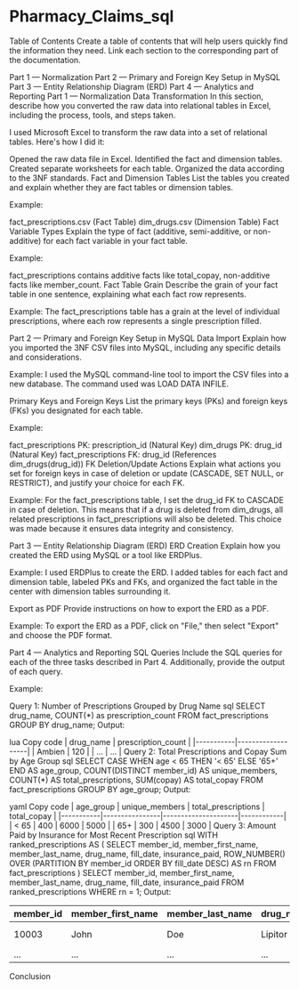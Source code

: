 # Pharmacy_Claims_sql

Table of Contents
Create a table of contents that will help users quickly find the information they need. Link each section to the corresponding part of the documentation.


Part 1 — Normalization
Part 2 — Primary and Foreign Key Setup in MySQL
Part 3 — Entity Relationship Diagram (ERD)
Part 4 — Analytics and Reporting
Part 1 — Normalization
Data Transformation
In this section, describe how you converted the raw data into relational tables in Excel, including the process, tools, and steps taken.

I used Microsoft Excel to transform the raw data into a set of relational tables. Here's how I did it:

Opened the raw data file in Excel.
Identified the fact and dimension tables.
Created separate worksheets for each table.
Organized the data according to the 3NF standards.
Fact and Dimension Tables
List the tables you created and explain whether they are fact tables or dimension tables.

Example:

fact_prescriptions.csv (Fact Table)
dim_drugs.csv (Dimension Table)
Fact Variable Types
Explain the type of fact (additive, semi-additive, or non-additive) for each fact variable in your fact table.

Example:

fact_prescriptions contains additive facts like total_copay, non-additive facts like member_count.
Fact Table Grain
Describe the grain of your fact table in one sentence, explaining what each fact row represents.

Example:
The fact_prescriptions table has a grain at the level of individual prescriptions, where each row represents a single prescription filled.

Part 2 — Primary and Foreign Key Setup in MySQL
Data Import
Explain how you imported the 3NF CSV files into MySQL, including any specific details and considerations.

Example:
I used the MySQL command-line tool to import the CSV files into a new database. The command used was LOAD DATA INFILE.

Primary Keys and Foreign Keys
List the primary keys (PKs) and foreign keys (FKs) you designated for each table.

Example:

fact_prescriptions PK: prescription_id (Natural Key)
dim_drugs PK: drug_id (Natural Key)
fact_prescriptions FK: drug_id (References dim_drugs(drug_id))
FK Deletion/Update Actions
Explain what actions you set for foreign keys in case of deletion or update (CASCADE, SET NULL, or RESTRICT), and justify your choice for each FK.

Example:
For the fact_prescriptions table, I set the drug_id FK to CASCADE in case of deletion. This means that if a drug is deleted from dim_drugs, all related prescriptions in fact_prescriptions will also be deleted. This choice was made because it ensures data integrity and consistency.

Part 3 — Entity Relationship Diagram (ERD)
ERD Creation
Explain how you created the ERD using MySQL or a tool like ERDPlus.

Example:
I used ERDPlus to create the ERD. I added tables for each fact and dimension table, labeled PKs and FKs, and organized the fact table in the center with dimension tables surrounding it.

Export as PDF
Provide instructions on how to export the ERD as a PDF.

Example:
To export the ERD as a PDF, click on "File," then select "Export" and choose the PDF format.

Part 4 — Analytics and Reporting
SQL Queries
Include the SQL queries for each of the three tasks described in Part 4. Additionally, provide the output of each query.

Example:

Query 1: Number of Prescriptions Grouped by Drug Name
sql
SELECT drug_name, COUNT(*) as prescription_count
FROM fact_prescriptions
GROUP BY drug_name;
Output:

lua
Copy code
| drug_name | prescription_count |
|-----------|-------------------|
| Ambien    | 120               |
| ...       | ...               |
Query 2: Total Prescriptions and Copay Sum by Age Group
sql
SELECT
  CASE
    WHEN age < 65 THEN '< 65'
    ELSE '65+'
  END AS age_group,
  COUNT(DISTINCT member_id) AS unique_members,
  COUNT(*) AS total_prescriptions,
  SUM(copay) AS total_copay
FROM fact_prescriptions
GROUP BY age_group;
Output:

yaml
Copy code
| age_group | unique_members | total_prescriptions | total_copay |
|-----------|----------------|---------------------|------------|
| < 65      | 400            | 6000                | 5000       |
| 65+       | 300            | 4500                | 3000       |
Query 3: Amount Paid by Insurance for Most Recent Prescription
sql
WITH ranked_prescriptions AS (
  SELECT
    member_id,
    member_first_name,
    member_last_name,
    drug_name,
    fill_date,
    insurance_paid,
    ROW_NUMBER() OVER (PARTITION BY member_id ORDER BY fill_date DESC) AS rn
  FROM fact_prescriptions
)
SELECT
  member_id,
  member_first_name,
  member_last_name,
  drug_name,
  fill_date,
  insurance_paid
FROM ranked_prescriptions
WHERE rn = 1;
Output:


| member_id | member_first_name | member_last_name | drug_name | fill_date  | insurance_paid |
|-----------|-------------------|------------------|-----------|------------|-----------------|
| 10003     | John              | Doe              | Lipitor   | 2023-10-01 | 40.00           |
| ...       | ...               | ...              | ...       | ...        | ...             |
Conclusion
